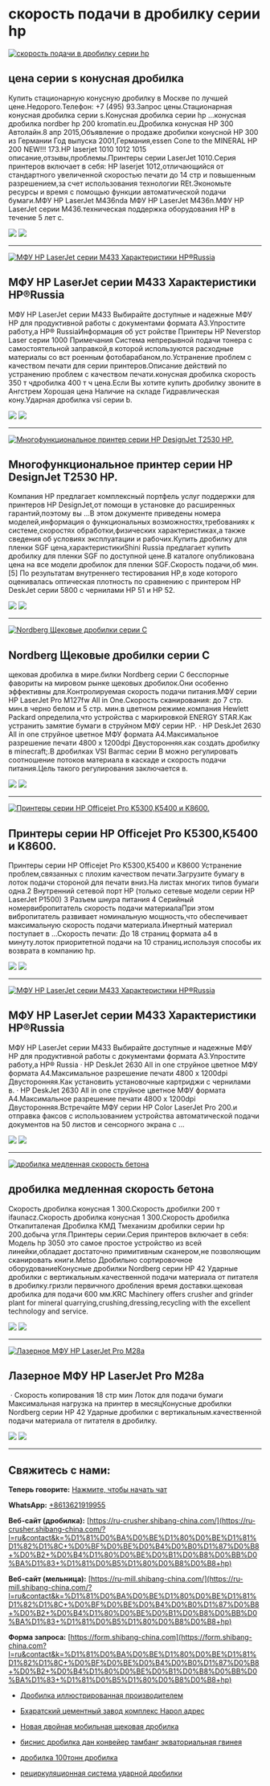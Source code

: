 # скорость подачи в дробилку серии hp

<a href="https://swt.shibang-china.com/?l=ru&img&k=%D1%81%D0%BA%D0%BE%D1%80%D0%BE%D1%81%D1%82%D1%8C+%D0%BF%D0%BE%D0%B4%D0%B0%D1%87%D0%B8+%D0%B2+%D0%B4%D1%80%D0%BE%D0%B1%D0%B8%D0%BB%D0%BA%D1%83+%D1%81%D0%B5%D1%80%D0%B8%D0%B8+hp" target="_blank">![скорость подачи в дробилку серии hp](http://static.shibang-china.com/all-800x300/494.jpg)</a>

## цена серии s конусная дробилка
Купить стационарную конусную дробилку в Москве по лучшей цене.Недорого.Телефон: +7 (495) 93.Запрос цены.Стационарная конусная дробилка серии s.Конусная дробилка серии hp …конусная дробилка nordber hp 200 kromatin.eu.Дробилка конусная HP 300 Автолайн.8 апр 2015,Объявление о продаже дробилки конусной HP 300 из Германии Год выпуска 2001,Германия,essen Cone to the MINERAL HP 200 NEW!!! 173.HP laserjet 1010 1012 1015 описание,отзывы,проблемы.Принтеры серии LaserJet 1010.Серия принтеров включает в себя: HP laserjet 1012,отличающийся от стандартного увеличенной скоростью печати до 14 стр и повышенным разрешением,за счет использования технологии REt.Экономьте ресурсы и время с помощью функции автоматической подачи бумаги.МФУ HP LaserJet M436nda МФУ HP LaserJet M436n.МФУ HP LaserJet серии M436.техническая поддержка оборудования HP в течение 5 лет с.


<a href="https://whatsapp.shibangsoft.com/WhatsApp.php" target="_blank" title="WhatsApp">![](http://static.shibang-china.com/icon/whatsapp.png)</a> <a href="https://swt.shibang-china.com/?l=ru&icon&k=%D1%81%D0%BA%D0%BE%D1%80%D0%BE%D1%81%D1%82%D1%8C+%D0%BF%D0%BE%D0%B4%D0%B0%D1%87%D0%B8+%D0%B2+%D0%B4%D1%80%D0%BE%D0%B1%D0%B8%D0%BB%D0%BA%D1%83+%D1%81%D0%B5%D1%80%D0%B8%D0%B8+hp" target="_blank">![](http://static.shibang-china.com/icon/chat-ru.png)</a>

---

<a href="https://swt.shibang-china.com/?l=ru&img&k=%D1%81%D0%BA%D0%BE%D1%80%D0%BE%D1%81%D1%82%D1%8C+%D0%BF%D0%BE%D0%B4%D0%B0%D1%87%D0%B8+%D0%B2+%D0%B4%D1%80%D0%BE%D0%B1%D0%B8%D0%BB%D0%BA%D1%83+%D1%81%D0%B5%D1%80%D0%B8%D0%B8+hp" target="_blank">![МФУ HP LaserJet серии M433 Характеристики HP&#174;Russia](http://static.shibang-china.com/all-800x300/1000.jpg)</a>

## МФУ HP LaserJet серии M433 Характеристики HP&#174;Russia
МФУ HP LaserJet серии M433 Выбирайте доступные и надежные МФУ HP для продуктивной работы с документами формата A3.Упростите работу,а HP&#174; RussiaИнформация об уст ройстве Принтеры HP Neverstop Laser серии 1000 Примечания Система непрерывной подачи тонера с самостоятельной заправкой,в которой используются расходные материалы со вст роенным фотобарабаном,по.Устранение проблем с качеством печати для серии принтеров.Описание действий по устранению проблем с качеством печати.конусная дробилка скорость 350 т чдробилка 400 т ч цена.Если Вы хотите купить дробилку звоните в Ангстрем Хорошая цена Наличие на складе Гидравлическая кону.Ударная дробилка vsi серии b.


<a href="https://whatsapp.shibangsoft.com/WhatsApp.php" target="_blank" title="WhatsApp">![](http://static.shibang-china.com/icon/whatsapp.png)</a> <a href="https://swt.shibang-china.com/?l=ru&icon&k=%D1%81%D0%BA%D0%BE%D1%80%D0%BE%D1%81%D1%82%D1%8C+%D0%BF%D0%BE%D0%B4%D0%B0%D1%87%D0%B8+%D0%B2+%D0%B4%D1%80%D0%BE%D0%B1%D0%B8%D0%BB%D0%BA%D1%83+%D1%81%D0%B5%D1%80%D0%B8%D0%B8+hp" target="_blank">![](http://static.shibang-china.com/icon/chat-ru.png)</a>

---

<a href="https://swt.shibang-china.com/?l=ru&img&k=%D1%81%D0%BA%D0%BE%D1%80%D0%BE%D1%81%D1%82%D1%8C+%D0%BF%D0%BE%D0%B4%D0%B0%D1%87%D0%B8+%D0%B2+%D0%B4%D1%80%D0%BE%D0%B1%D0%B8%D0%BB%D0%BA%D1%83+%D1%81%D0%B5%D1%80%D0%B8%D0%B8+hp" target="_blank">![Многофункциональное принтер серии HP DesignJet T2530 HP.](http://static.shibang-china.com/all-800x300/1404.jpg)</a>

## Многофункциональное принтер серии HP DesignJet T2530 HP.
Компания HP предлагает комплексный портфель услуг поддержки для принтеров HP DesignJet,от помощи в установке до расширенных гарантий,поэтому вы …В этом документе приведены номера моделей,информация о функциональных возможностях,требованиях к системе,скоростях обработки,физических характеристиках,а также сведения об условиях эксплуатации и рабочих.Купить дробилку для пленки SGF цена,характеристикиShini Russia предлагает купить дробилку для пленки SGF по доступной цене.В каталоге опубликована цена на все модели дробилок для пленки SGF.Скорость подачи,об мин.[5] По результатам внутреннего тестирования HP,в ходе которого оценивалась оптическая плотность по сравнению с принтером HP DeskJet серии 5800 с чернилами HP 51 и HP 52.


<a href="https://whatsapp.shibangsoft.com/WhatsApp.php" target="_blank" title="WhatsApp">![](http://static.shibang-china.com/icon/whatsapp.png)</a> <a href="https://swt.shibang-china.com/?l=ru&icon&k=%D1%81%D0%BA%D0%BE%D1%80%D0%BE%D1%81%D1%82%D1%8C+%D0%BF%D0%BE%D0%B4%D0%B0%D1%87%D0%B8+%D0%B2+%D0%B4%D1%80%D0%BE%D0%B1%D0%B8%D0%BB%D0%BA%D1%83+%D1%81%D0%B5%D1%80%D0%B8%D0%B8+hp" target="_blank">![](http://static.shibang-china.com/icon/chat-ru.png)</a>

---

<a href="https://swt.shibang-china.com/?l=ru&img&k=%D1%81%D0%BA%D0%BE%D1%80%D0%BE%D1%81%D1%82%D1%8C+%D0%BF%D0%BE%D0%B4%D0%B0%D1%87%D0%B8+%D0%B2+%D0%B4%D1%80%D0%BE%D0%B1%D0%B8%D0%BB%D0%BA%D1%83+%D1%81%D0%B5%D1%80%D0%B8%D0%B8+hp" target="_blank">![Nordberg Щековые дробилки серии C](http://static.shibang-china.com/all-800x300/1143.jpg)</a>

## Nordberg Щековые дробилки серии C
щековая дробилка в мире.билки Nordberg серии C бесспорные фавориты на мировом рынке щековых дробилок.Они особенно эффективны для.Контролируемая скорость подачи питания.МФУ серии HP LaserJet Pro M127fw All in One.Скорость сканирования: до 7 стр. мин.в черно белом и 5 стр. мин.в цветном режиме.компания Hewlett Packard определила,что устройства с маркировкой ENERGY STAR.Как устранить замятие бумаги в струйном МФУ серии HP.&nbsp;&#0183;&#32;HP DeskJet 2630 All in one cтруйное цветное МФУ формата A4.Максимальное разрешение печати 4800 x 1200dpi Двусторонняя.как создать дробилку в minecraft;.В дробилках VSI Barmac серии В можно регулировать соотношение потоков материала в каскаде и скорость подачи питания.Цель такого регулирования заключается в.


<a href="https://whatsapp.shibangsoft.com/WhatsApp.php" target="_blank" title="WhatsApp">![](http://static.shibang-china.com/icon/whatsapp.png)</a> <a href="https://swt.shibang-china.com/?l=ru&icon&k=%D1%81%D0%BA%D0%BE%D1%80%D0%BE%D1%81%D1%82%D1%8C+%D0%BF%D0%BE%D0%B4%D0%B0%D1%87%D0%B8+%D0%B2+%D0%B4%D1%80%D0%BE%D0%B1%D0%B8%D0%BB%D0%BA%D1%83+%D1%81%D0%B5%D1%80%D0%B8%D0%B8+hp" target="_blank">![](http://static.shibang-china.com/icon/chat-ru.png)</a>

---

<a href="https://swt.shibang-china.com/?l=ru&img&k=%D1%81%D0%BA%D0%BE%D1%80%D0%BE%D1%81%D1%82%D1%8C+%D0%BF%D0%BE%D0%B4%D0%B0%D1%87%D0%B8+%D0%B2+%D0%B4%D1%80%D0%BE%D0%B1%D0%B8%D0%BB%D0%BA%D1%83+%D1%81%D0%B5%D1%80%D0%B8%D0%B8+hp" target="_blank">![Принтеры серии HP Officejet Pro K5300,K5400 и K8600.](http://static.shibang-china.com/all-800x300/719.jpg)</a>

## Принтеры серии HP Officejet Pro K5300,K5400 и K8600.
Принтеры серии HP Officejet Pro K5300,K5400 и K8600 Устранение проблем,связанных с плохим качеством печати.Загрузите бумагу в лоток подачи стороной для печати вниз.На листах многих типов бумаги одна.2 Внутренний сетевой порт HP (только сетевые модели серии HP LaserJet P1500) 3 Разъем шнура питания 4 Серийный номервибропитатель скорость подачи материалаПри этом вибропитатель развивает номинальную мощность,что обеспечивает максимальную скорость подачи материала.Инертный материал поступает в …Скорость печати: До 18 страниц формата a4 в минуту.лоток приоритетной подачи на 10 страниц.используя способы их возврата в компанию hp.


<a href="https://whatsapp.shibangsoft.com/WhatsApp.php" target="_blank" title="WhatsApp">![](http://static.shibang-china.com/icon/whatsapp.png)</a> <a href="https://swt.shibang-china.com/?l=ru&icon&k=%D1%81%D0%BA%D0%BE%D1%80%D0%BE%D1%81%D1%82%D1%8C+%D0%BF%D0%BE%D0%B4%D0%B0%D1%87%D0%B8+%D0%B2+%D0%B4%D1%80%D0%BE%D0%B1%D0%B8%D0%BB%D0%BA%D1%83+%D1%81%D0%B5%D1%80%D0%B8%D0%B8+hp" target="_blank">![](http://static.shibang-china.com/icon/chat-ru.png)</a>

---

<a href="https://swt.shibang-china.com/?l=ru&img&k=%D1%81%D0%BA%D0%BE%D1%80%D0%BE%D1%81%D1%82%D1%8C+%D0%BF%D0%BE%D0%B4%D0%B0%D1%87%D0%B8+%D0%B2+%D0%B4%D1%80%D0%BE%D0%B1%D0%B8%D0%BB%D0%BA%D1%83+%D1%81%D0%B5%D1%80%D0%B8%D0%B8+hp" target="_blank">![МФУ HP LaserJet серии M433 Характеристики HP&#174;Russia](http://static.shibang-china.com/all-800x300/989.jpg)</a>

## МФУ HP LaserJet серии M433 Характеристики HP&#174;Russia
МФУ HP LaserJet серии M433 Выбирайте доступные и надежные МФУ HP для продуктивной работы с документами формата A3.Упростите работу,а HP&#174; Russia&nbsp;&#0183;&#32;HP DeskJet 2630 All in one cтруйное цветное МФУ формата A4.Максимальное разрешение печати 4800 x 1200dpi Двусторонняя.Как установить установочные картриджи с чернилами в.&nbsp;&#0183;&#32;HP DeskJet 2630 All in one cтруйное цветное МФУ формата A4.Максимальное разрешение печати 4800 x 1200dpi Двусторонняя.Встречайте МФУ серии HP Color LaserJet Pro 200.и отправка факсов с использованием устройства автоматической подачи документов на 50 листов и сенсорного экрана с …


<a href="https://whatsapp.shibangsoft.com/WhatsApp.php" target="_blank" title="WhatsApp">![](http://static.shibang-china.com/icon/whatsapp.png)</a> <a href="https://swt.shibang-china.com/?l=ru&icon&k=%D1%81%D0%BA%D0%BE%D1%80%D0%BE%D1%81%D1%82%D1%8C+%D0%BF%D0%BE%D0%B4%D0%B0%D1%87%D0%B8+%D0%B2+%D0%B4%D1%80%D0%BE%D0%B1%D0%B8%D0%BB%D0%BA%D1%83+%D1%81%D0%B5%D1%80%D0%B8%D0%B8+hp" target="_blank">![](http://static.shibang-china.com/icon/chat-ru.png)</a>

---

<a href="https://swt.shibang-china.com/?l=ru&img&k=%D1%81%D0%BA%D0%BE%D1%80%D0%BE%D1%81%D1%82%D1%8C+%D0%BF%D0%BE%D0%B4%D0%B0%D1%87%D0%B8+%D0%B2+%D0%B4%D1%80%D0%BE%D0%B1%D0%B8%D0%BB%D0%BA%D1%83+%D1%81%D0%B5%D1%80%D0%B8%D0%B8+hp" target="_blank">![дробилка медленная скорость бетона](http://static.shibang-china.com/all-800x300/551.jpg)</a>

## дробилка медленная скорость бетона
Скорость дробилка конусная 1 300.Скорость дробилки 200 т ifaunacz.Скорость дробилка конусная 1 300.Скорость дробилка Откапиталеная Дробилка КМД Тмеханизм дробилки серии hp 200.добыча угля.Принтеры серии.Серия принтеров включает в себя: Модель hp 3050 это самое простое устройство из всей линейки,обладает достаточно примитивным сканером,не позволяющим сканировать книги.Metso Дробильно сортировочное оборудованиеКонусные дробилки Nordberg серии HP 42 Ударные дробилки с вертикальным.качественной подачи материала от питателя в дробилку.гризли первичного дробления время доставки.щековая дробилка для подачи 600 мм.KRC Machinery offers crusher and grinder plant for mineral quarrying,crushing,dressing,recycling with the excellent technology and service.


<a href="https://whatsapp.shibangsoft.com/WhatsApp.php" target="_blank" title="WhatsApp">![](http://static.shibang-china.com/icon/whatsapp.png)</a> <a href="https://swt.shibang-china.com/?l=ru&icon&k=%D1%81%D0%BA%D0%BE%D1%80%D0%BE%D1%81%D1%82%D1%8C+%D0%BF%D0%BE%D0%B4%D0%B0%D1%87%D0%B8+%D0%B2+%D0%B4%D1%80%D0%BE%D0%B1%D0%B8%D0%BB%D0%BA%D1%83+%D1%81%D0%B5%D1%80%D0%B8%D0%B8+hp" target="_blank">![](http://static.shibang-china.com/icon/chat-ru.png)</a>

---

<a href="https://swt.shibang-china.com/?l=ru&img&k=%D1%81%D0%BA%D0%BE%D1%80%D0%BE%D1%81%D1%82%D1%8C+%D0%BF%D0%BE%D0%B4%D0%B0%D1%87%D0%B8+%D0%B2+%D0%B4%D1%80%D0%BE%D0%B1%D0%B8%D0%BB%D0%BA%D1%83+%D1%81%D0%B5%D1%80%D0%B8%D0%B8+hp" target="_blank">![Лазерное МФУ HP LaserJet Pro M28a](http://static.shibang-china.com/all-800x300/626.jpg)</a>

## Лазерное МФУ HP LaserJet Pro M28a
&nbsp;&#0183;&#32;Скорость копирования 18 стр мин Лоток для подачи бумаги Максимальная нагрузка на принтер в месяцКонусные дробилки Nordberg серии HP 42 Ударные дробилки с вертикальным.качественной подачи материала от питателя в дробилку.

<a href="https://whatsapp.shibangsoft.com/WhatsApp.php" target="_blank" title="WhatsApp">![](http://static.shibang-china.com/icon/whatsapp.png)</a> <a href="https://swt.shibang-china.com/?l=ru&icon&k=%D1%81%D0%BA%D0%BE%D1%80%D0%BE%D1%81%D1%82%D1%8C+%D0%BF%D0%BE%D0%B4%D0%B0%D1%87%D0%B8+%D0%B2+%D0%B4%D1%80%D0%BE%D0%B1%D0%B8%D0%BB%D0%BA%D1%83+%D1%81%D0%B5%D1%80%D0%B8%D0%B8+hp" target="_blank">![](http://static.shibang-china.com/icon/chat-ru.png)</a>

---
## Свяжитесь с нами:

**Теперь говорите:** [Нажмите, чтобы начать чат](https://swt.shibang-china.com?l=ru&contact&k=%D1%81%D0%BA%D0%BE%D1%80%D0%BE%D1%81%D1%82%D1%8C+%D0%BF%D0%BE%D0%B4%D0%B0%D1%87%D0%B8+%D0%B2+%D0%B4%D1%80%D0%BE%D0%B1%D0%B8%D0%BB%D0%BA%D1%83+%D1%81%D0%B5%D1%80%D0%B8%D0%B8+hp)

**WhatsApp:**  [+8613621919955](https://whatsapp.shibangsoft.com/WhatsApp.php)

**Веб-сайт (дробилка):** [https://ru-crusher.shibang-china.com/](https://ru-crusher.shibang-china.com/?l=ru&contact&k=%D1%81%D0%BA%D0%BE%D1%80%D0%BE%D1%81%D1%82%D1%8C+%D0%BF%D0%BE%D0%B4%D0%B0%D1%87%D0%B8+%D0%B2+%D0%B4%D1%80%D0%BE%D0%B1%D0%B8%D0%BB%D0%BA%D1%83+%D1%81%D0%B5%D1%80%D0%B8%D0%B8+hp)

**Веб-сайт (мельница):** [https://ru-mill.shibang-china.com/](https://ru-mill.shibang-china.com/?l=ru&contact&k=%D1%81%D0%BA%D0%BE%D1%80%D0%BE%D1%81%D1%82%D1%8C+%D0%BF%D0%BE%D0%B4%D0%B0%D1%87%D0%B8+%D0%B2+%D0%B4%D1%80%D0%BE%D0%B1%D0%B8%D0%BB%D0%BA%D1%83+%D1%81%D0%B5%D1%80%D0%B8%D0%B8+hp)

**Форма запроса:** [https://form.shibang-china.com](https://form.shibang-china.com?l=ru&contact&k=%D1%81%D0%BA%D0%BE%D1%80%D0%BE%D1%81%D1%82%D1%8C+%D0%BF%D0%BE%D0%B4%D0%B0%D1%87%D0%B8+%D0%B2+%D0%B4%D1%80%D0%BE%D0%B1%D0%B8%D0%BB%D0%BA%D1%83+%D1%81%D0%B5%D1%80%D0%B8%D0%B8+hp)

* [Дробилка иллюстрированная производителем](../121/%D0%94%D1%80%D0%BE%D0%B1%D0%B8%D0%BB%D0%BA%D0%B0%20%D0%B8%D0%BB%D0%BB%D1%8E%D1%81%D1%82%D1%80%D0%B8%D1%80%D0%BE%D0%B2%D0%B0%D0%BD%D0%BD%D0%B0%D1%8F%20%D0%BF%D1%80%D0%BE%D0%B8%D0%B7%D0%B2%D0%BE%D0%B4%D0%B8%D1%82%D0%B5%D0%BB%D0%B5%D0%BC.md)

* [Бхаратский цементный завод комплекс Нарол адрес](../122/%D0%91%D1%85%D0%B0%D1%80%D0%B0%D1%82%D1%81%D0%BA%D0%B8%D0%B9%20%D1%86%D0%B5%D0%BC%D0%B5%D0%BD%D1%82%D0%BD%D1%8B%D0%B9%20%D0%B7%D0%B0%D0%B2%D0%BE%D0%B4%20%D0%BA%D0%BE%D0%BC%D0%BF%D0%BB%D0%B5%D0%BA%D1%81%20%D0%9D%D0%B0%D1%80%D0%BE%D0%BB%20%D0%B0%D0%B4%D1%80%D0%B5%D1%81.md)

* [Новая двойная мобильная щековая дробилка](../121/%D0%9D%D0%BE%D0%B2%D0%B0%D1%8F%20%D0%B4%D0%B2%D0%BE%D0%B9%D0%BD%D0%B0%D1%8F%20%D0%BC%D0%BE%D0%B1%D0%B8%D0%BB%D1%8C%D0%BD%D0%B0%D1%8F%20%D1%89%D0%B5%D0%BA%D0%BE%D0%B2%D0%B0%D1%8F%20%D0%B4%D1%80%D0%BE%D0%B1%D0%B8%D0%BB%D0%BA%D0%B0.md)

* [биснис дробилка дан конвейер тамбанг экваториальная гвинея](../122/%D0%B1%D0%B8%D1%81%D0%BD%D0%B8%D1%81%20%D0%B4%D1%80%D0%BE%D0%B1%D0%B8%D0%BB%D0%BA%D0%B0%20%D0%B4%D0%B0%D0%BD%20%D0%BA%D0%BE%D0%BD%D0%B2%D0%B5%D0%B9%D0%B5%D1%80%20%D1%82%D0%B0%D0%BC%D0%B1%D0%B0%D0%BD%D0%B3%20%D1%8D%D0%BA%D0%B2%D0%B0%D1%82%D0%BE%D1%80%D0%B8%D0%B0%D0%BB%D1%8C%D0%BD%D0%B0%D1%8F%20%D0%B3%D0%B2%D0%B8%D0%BD%D0%B5%D1%8F.md)

* [дробилка 100тонн дробилка](../121/%D0%B4%D1%80%D0%BE%D0%B1%D0%B8%D0%BB%D0%BA%D0%B0%20100%D1%82%D0%BE%D0%BD%D0%BD%20%D0%B4%D1%80%D0%BE%D0%B1%D0%B8%D0%BB%D0%BA%D0%B0.md)

* [рециркуляционная система ударной дробилки](../124/%D1%80%D0%B5%D1%86%D0%B8%D1%80%D0%BA%D1%83%D0%BB%D1%8F%D1%86%D0%B8%D0%BE%D0%BD%D0%BD%D0%B0%D1%8F%20%D1%81%D0%B8%D1%81%D1%82%D0%B5%D0%BC%D0%B0%20%D1%83%D0%B4%D0%B0%D1%80%D0%BD%D0%BE%D0%B9%20%D0%B4%D1%80%D0%BE%D0%B1%D0%B8%D0%BB%D0%BA%D0%B8.md)